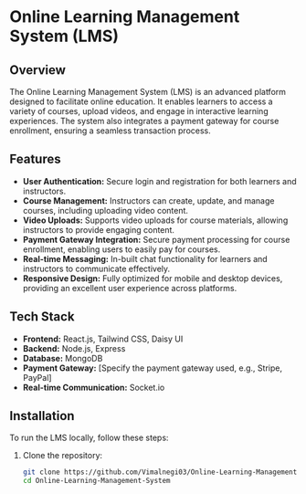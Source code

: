 # Online Learning Management System (LMS)

## Overview

The Online Learning Management System (LMS) is an advanced platform designed to facilitate online education. It enables learners to access a variety of courses, upload videos, and engage in interactive learning experiences. The system also integrates a payment gateway for course enrollment, ensuring a seamless transaction process.

## Features

- **User Authentication:** Secure login and registration for both learners and instructors.
- **Course Management:** Instructors can create, update, and manage courses, including uploading video content.
- **Video Uploads:** Supports video uploads for course materials, allowing instructors to provide engaging content.
- **Payment Gateway Integration:** Secure payment processing for course enrollment, enabling users to easily pay for courses.
- **Real-time Messaging:** In-built chat functionality for learners and instructors to communicate effectively.
- **Responsive Design:** Fully optimized for mobile and desktop devices, providing an excellent user experience across platforms.

## Tech Stack

- **Frontend:** React.js, Tailwind CSS, Daisy UI
- **Backend:** Node.js, Express
- **Database:** MongoDB
- **Payment Gateway:** [Specify the payment gateway used, e.g., Stripe, PayPal]
- **Real-time Communication:** Socket.io

## Installation

To run the LMS locally, follow these steps:

1. Clone the repository:
   ```bash
   git clone https://github.com/Vimalnegi03/Online-Learning-Management-System.git
   cd Online-Learning-Management-System
```
